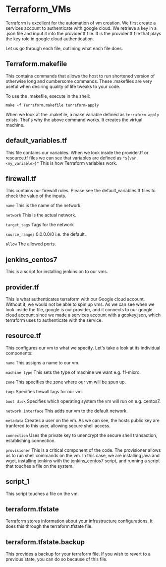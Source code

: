 # Terraform_VMs

Terraform is excellent for the automation of vm creation. We first create a services account to authenticate with google cloud. We retrieve a key in a .json file and input it into the provider.tf file. It is the provider.tf file that plays the key role in google cloud authentication.

Let us go through each file, outlining what each file does.

## Terraform.makefile

This contains commands that allows the host to run shortened version of otherwise long and cumbersome commands. These .makefiles are very useful when desiring quality of life tweaks to your code.

To use the .makefile, execute in the shell:

```make -f Terraform.makefile terraform-apply```

When we look at the .makefile, a make variable defined as ```terraform-apply``` exists. That's why the above command works. It creates the virtual machine.

## default_variables.tf

This file contains our variables. When we look inside the provider.tf or resource.tf files we can see that variables are defined as ```"${var.<my_variable>}"``` This is how Terraform variables work.

## firewall.tf

This contains our firewall rules. Please see the default_variables.tf files to check the value of the inputs.

```name``` This is the name of the network.

```network``` This is the actual network.

```target_tags``` Tags for the network

```source_ranges``` 0.0.0.0/0 i.e. the default.

```allow``` The allowed ports.

## jenkins_centos7

This is a script for installing jenkins on to our vms.

## provider.tf

This is what authenticates terraform with our Google cloud account. Without it, we would not be able to spin up vms. As we can see when we look inside the file, google is our provider, and it connects to our google cloud account since we made a services account with a gcpkey.json, which terraform uses to authenticate with the service.

## resource.tf

This configures our vm to what we specify. Let's take a look at its individual components:

```name``` This assigns a name to our vm.

```machine type``` This sets the type of machine we want e.g. f1-micro.

```zone``` This specifies the zone where our vm will be spun up.

```tags``` Specifies fiewall tags for our vm.

```boot disk``` Specifies which operating system the vm will run on e.g. centos7.

```network interface``` This adds our vm to the default network.

```metadata``` Creates a user on the vm. As we can see, the hosts public key are tranfered to this user, allowing secure shell access.

```connection``` Uses the private key to unencrypt the secure shell transaction, establishing connection.

```provisioner``` This is a critical component of the code. The provisioner allows us to run shell commands on the vm. In this case, we are installing java and wget, installing jenkins with the jenkins_centos7 script, and running a script that touches a file on the system.

## script_1

This script touches a file on the vm.

## terraform.tfstate

Terraform stores information about your infrustructure configurations. It does this through the terraform.tfstate file.

## terraform.tfstate.backup

This provides a backup for your terraform file. If you wish to revert to a previous state, you can do so because of this file.
